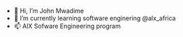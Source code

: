 - 👋 Hi, I’m John Mwadime
- 🌱 I’m currently learning software enginering @alx_africa
- 📫 AlX Sofware Engineering program

<!---
Scott-TechStar/alx-pre_course is a ✨ special ✨ repository because its `README.md` (this file) appears on your GitHub profile.
You can click the Preview link to take a look at your changes.
--->
